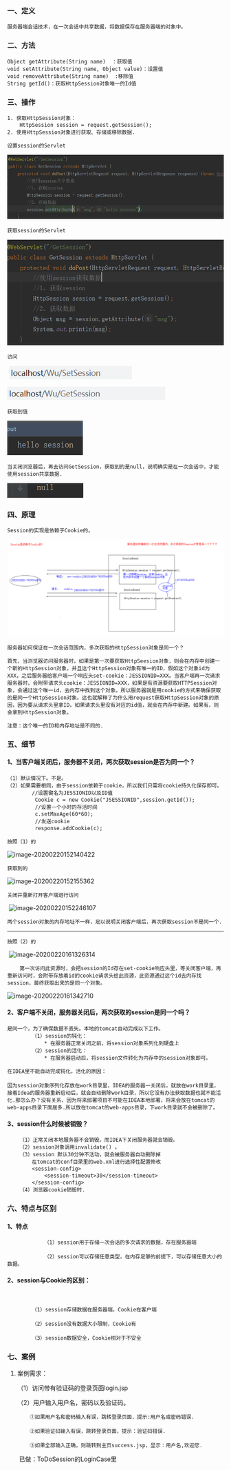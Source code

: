 ### 一、定义

```
服务器端会话技术，在一次会话中共享数据，将数据保存在服务器端的对象中。
```

### 二、方法

	Object getAttribute(String name)  ：获取值
	void setAttribute(String name, Object value)：设置值
	void removeAttribute(String name)  :移除值
	String getId()：获取HttpSession对象唯一的Id值
### 三、操作

	1. 获取HttpSession对象：
		HttpSession session = request.getSession();
	2. 使用HttpSession对象进行获取、存储或移除数据.
```
设置session的Servlet
```

![image-20200220144404630](..\img\image-20200220144404630.png)

```
获取session的Servlet
```

![image-20200220144418493](..\img\image-20200220144418493.png)

```
访问
```

​	![image-20200220144829228](..\img\image-20200220144829228.png)

![image-20200220144905275](..\img\image-20200220144905275.png)	

```
获取到值
```

![image-20200220144915504](..\img\image-20200220144915504.png)

```
当关闭浏览器后，再去访问GetSession，获取到的是null，说明确实是在一次会话中，才能使用session共享数据.
```

![image-20200220145011336](..\img\image-20200220145011336.png)

### 四、原理

```
Session的实现是依赖于Cookie的。
```

![image-20200220150215658](..\img\image-20200220150215658.png)

```
服务器如何保证在一次会话范围内，多次获取的HttpSession对象是同一个？
```



```
首先，当浏览器访问服务器时，如果是第一次要获取HttpSeesion对象，则会在内存中创建一个新的HttpSession对象，并且这个HttpSession对象有唯一的ID，假如这个对象id为XXX，之后服务器给客户端一个响应头set-cookie：JESSIONID=XXX。当客户端再一次请求服务器时，会附带请求头cookie：JESSIONID=XXX，如果是有资源要获取HTTPSession对象，会通过这个唯一id，去内存中找到这个对象。所以服务器就是用cookie的方式来确保获取的是同一个HttpSession对象。这也就解释了为什么用request获取HttpSession对象的原因，因为要从请求头里拿ID，如果请求头里没有对应的id值，就会在内存中新建。如果有，则会拿到HttpSession对象。
```

```
注意：这个唯一的ID和内存地址是不同的.
```



### 五、细节

#### 1、当客户端关闭后，服务器不关闭，两次获取session是否为同一个？

	（1）默认情况下。不是。
	（2）如果需要相同，由于session依赖于cookie，所以我们只需将cookie持久化保存即可。
			//设置键名为JESSIONID以及ID值
			 Cookie c = new Cookie("JSESSIONID",session.getId());
	         //设置一个小时的存活时间
	         c.setMaxAge(60*60);
	         //发送cookie
	         response.addCookie(c);
```
按照（1）的
```

![image-20200220152140422](C:\Users\86181\Desktop\Java全面复习\img\image-20200220152140422.png)

```
获取到的
```

![image-20200220152155362](C:\Users\86181\Desktop\Java全面复习\img\image-20200220152155362.png)

```
关闭并重新打开客户端进行访问
```

​		![image-20200220152246107](C:\Users\86181\Desktop\Java全面复习\img\image-20200220152246107.png)

```
两个session对象的内存地址不一样，足以说明关闭客户端后，再次获取session不是同一个.
```

-------



```
按照（2）的
```

​		![image-20200220161326314](C:\Users\86181\Desktop\Java全面复习\img\image-20200220161326314.png)

```
	第一次访问此资源时，会把session的Id存在set-cookie响应头里，等关闭客户端，再重新访问时，会附带存放着id的cookie请求头给此资源，此资源通过这个id去内存找session，最终获取出来的是同一个对象。
```

![image-20200220161342710](C:\Users\86181\Desktop\Java全面复习\img\image-20200220161342710.png)

#### 2、客户端不关闭，服务器关闭后，两次获取的session是同一个吗？

	是同一个，为了确保数据不丢失。本地的tomcat自动完成以下工作。
			（1）session的钝化：
				* 在服务器正常关闭之前，将session对象系列化到硬盘上
			（2）session的活化：
				* 在服务器启动后，将session文件转化为内存中的session对象即可。
```
在IDEA里不能自动完成钝化，活化的原因：

因为session对象序列化存放在work目录里，IDEA的服务器一关闭后，就放在work目录里，接着Idea的服务器重新启动后，就会自动删除work目录，所以它没有办法获取数据也就不能活化.那怎么办？没有关系，因为将来部署项目不可能在IDEA本地部署，将来会放在tomcat的web-apps目录下面居多.所以放在tomcat的web-apps目录，下work目录就不会被删除了。
```

#### 3、session什么时候被销毁？

		（1）正常关闭本地服务器不会销毁。而IDEA下关闭服务器就会销毁。
		（2）session对象调用invalidate() 。
		（3）session 默认30分钟不活动，就会被服务器自动删除掉
			在tomcat的conf目录里的web.xml进行选择性配置修改	
			<session-config>
		        <session-timeout>30</session-timeout>
		    </session-config>
		（4）浏览器cookie销毁时.
### 六、特点与区别

#### 	1、特点

```
			（1）session用于存储一次会话的多次请求的数据，存在服务器端

			（2）session可以存储任意类型，在内存足够的前提下，可以存储任意大小的数据。
```

#### 	2、session与Cookie的区别：

​	

```
		（1）session存储数据在服务器端，Cookie在客户端

		（2）session没有数据大小限制，Cookie有	

		（3）session数据安全，Cookie相对于不安全
```

### 七、案例

1. 案例需求：
	
	（1）访问带有验证码的登录页面login.jsp
	
	（2）用户输入用户名，密码以及验证码。
	```
		①如果用户名和密码输入有误，跳转登录页面，提示:用户名或密码错误.
	
		②如果验证码输入有误，跳转登录页面，提示：验证码错误.
	
		③如果全部输入正确，则跳转到主页success.jsp，显示：用户名,欢迎您.
	```
	
	​    已做：ToDoSession的LoginCase里